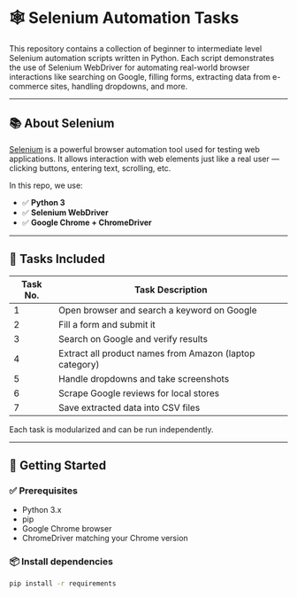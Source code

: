 # 🕸️ Selenium Automation Tasks

This repository contains a collection of beginner to intermediate level Selenium automation scripts written in Python. Each script demonstrates the use of Selenium WebDriver for automating real-world browser interactions like searching on Google, filling forms, extracting data from e-commerce sites, handling dropdowns, and more.

---

## 📚 About Selenium

[Selenium](https://www.selenium.dev/) is a powerful browser automation tool used for testing web applications. It allows interaction with web elements just like a real user — clicking buttons, entering text, scrolling, etc.

In this repo, we use:

- ✅ **Python 3**
- ✅ **Selenium WebDriver**
- ✅ **Google Chrome + ChromeDriver**

---

## 📂 Tasks Included

| Task No. | Task Description                                                |
|----------|-----------------------------------------------------------------|
| 1        | Open browser and search a keyword on Google                     |
| 2        | Fill a form and submit it                                       |
| 3        | Search on Google and verify results                             |
| 4        | Extract all product names from Amazon (laptop category)         |
| 5        | Handle dropdowns and take screenshots                           |
| 6        | Scrape Google reviews for local stores                          |
| 7        | Save extracted data into CSV files                              |

Each task is modularized and can be run independently.

---

## 🚀 Getting Started

### ✅ Prerequisites

- Python 3.x
- pip
- Google Chrome browser
- ChromeDriver matching your Chrome version

### 📦 Install dependencies

```bash
pip install -r requirements
